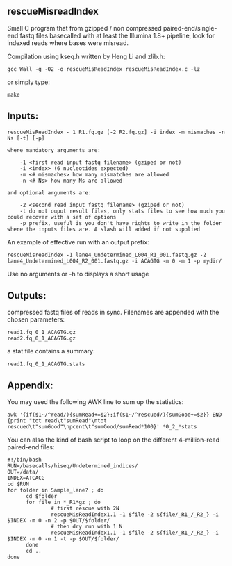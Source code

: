 rescueMisreadIndex
------------------

Small C program that from gzipped / non compressed paired-end/single-end fastq files basecalled with at least the Illumina 1.8+ pipeline, look for indexed reads where bases were misread.

Compilation using kseq.h written by Heng Li and zlib.h:

	gcc Wall -g -O2 -o rescueMisReadIndex rescueMisReadIndex.c -lz

or simply type:
	
	make

Inputs:
------

	rescueMisReadIndex - 1 R1.fq.gz [-2 R2.fq.gz] -i index -m mismaches -n Ns [-t] [-p] 

	where mandatory arguments are:

	    -1 <first read input fastq filename> (gziped or not)
	    -i <index> (6 nucleotides expected)
	    -m <# mismaches> how many mismatches are allowed
	    -n <# Ns> how many Ns are allowed

	and optional arguments are:

	    -2 <second read input fastq filename> (gziped or not)
	    -t do not ouput result files, only stats files to see how much you could recover with a set of options
	    -p prefix, useful is you don't have rights to write in the folder where the inputs files are. A slash will added if not supplied

An example of effective run with an output prefix:

	rescueMisreadIndex -1 lane4_Undetermined_L004_R1_001.fastq.gz -2 lane4_Undetermined_L004_R2_001.fastq.gz -i ACAGTG -m 0 -m 1 -p mydir/

Use no arguments or -h to displays a short usage

Outputs:
-------

compressed fastq files of reads in sync. Filenames are appended with the chosen parameters:

    read1.fq_0_1_ACAGTG.gz
    read2.fq_0_1_ACAGTG.gz

a stat file contains a summary:

    read1.fq_0_1_ACAGTG.stats

Appendix:
--------

You may used the following AWK line to sum up the statistics:

	awk '{if($1~/^read/){sumRead+=$2};if($1~/^rescued/){sumGood+=$2}} END {print "tot read\t"sumRead"\ntot rescued\t"sumGood"\npcent\t"sumGood/sumRead*100}' *0_2_*stats

You can also the kind of bash script to loop on the different 4-million-read paired-end files:

	#!/bin/bash
	RUN=/basecalls/hiseq/Undetermined_indices/
	OUT=/data/
	INDEX=ATCACG
	cd $RUN
	for folder in Sample_lane? ; do
	      cd $folder 
	      for file in *_R1*gz ; do 
	              # first rescue with 2N 
	              rescueMisReadIndex1.1 -1 $file -2 ${file/_R1_/_R2_} -i $INDEX -m 0 -n 2 -p $OUT/$folder/
	              # then dry run with 1 N
	              rescueMisReadIndex1.1 -1 $file -2 ${file/_R1_/_R2_} -i $INDEX -m 0 -n 1 -t -p $OUT/$folder/
	      done
	      cd ..
	done

